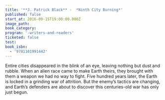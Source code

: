 ```yaml
---
title: '**J. Patrick Black** -  *Ninth City Burning*'
published: false
start_at: 2016-09-15T19:00:00.000Z
image_path:
book_category:
program: '-writers-and-readers'
ticketed: false
test:
book_isbn:
  - '9781101991442'
---
```



Entire cities disappeared in the blink of an eye, leaving nothing but dust and rubble. When an alien race came to make Earth theirs, they brought with them a weapon we had no way to fight. Five hundred years later, the Earth is locked in a grinding war of attrition. But the enemy’s tactics are changing, and Earth’s defenders are about to discover this centuries-old war has only just begun.
